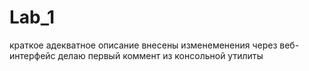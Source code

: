 # Lab_1
краткое адекватное описание
внесены изменеменения через веб-интерфейс
делаю первый коммент из консольной утилиты 
